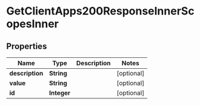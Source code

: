 

# GetClientApps200ResponseInnerScopesInner


## Properties

| Name | Type | Description | Notes |
|------------ | ------------- | ------------- | -------------|
|**description** | **String** |  |  [optional] |
|**value** | **String** |  |  [optional] |
|**id** | **Integer** |  |  [optional] |



